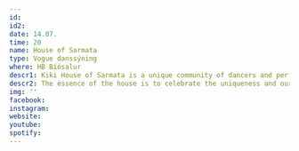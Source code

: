 ```yaml
---
id: 
id2: 
date: 14.07.
time: 20
name: House of Sarmata
type: Vogue danssýning
where: HB Bíósalur
descr1: Kiki House of Sarmata is a unique community of dancers and performers as well as a family of choice cultivating the Polish Ballroom. Kiki House of Sarmata is the first international ballroom collective founded by the leaders of the Warsaw ballroom - Bożna Wydrowska and Danil Vitkovski in 2019. Although the name of the house was inspired by Sarmatism, an ethnocultural concept that was once a central aspect of Polish culture - the collective is very ethnically diverse. It includes people not only from Poland, but also from Ukraine, Armenia, Belarus, and South Africa.
descr2: The essence of the house is to celebrate the uniqueness and ourness by queering Sarmatian history and today's reality. In addition to the significant presence at Polish and foreign balls, the collective can boast of cooperation and numerous projects, including with the American i-D, HBO, Vogue Polska, Answear, and  Reebok.
img: ''
facebook: 
instagram: 
website:
youtube: 
spotify:
---
```

